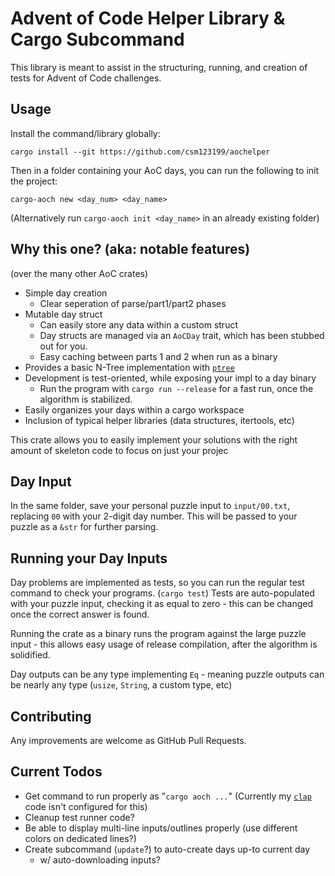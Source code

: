
# Advent of Code Helper Library & Cargo Subcommand
This library is meant to assist in the structuring, running, and creation of tests for Advent of Code challenges.

## Usage
Install the command/library globally:
```
cargo install --git https://github.com/csm123199/aochelper
```
Then in a folder containing your AoC days, you can run the following to init the project:
```
cargo-aoch new <day_num> <day_name>
```
(Alternatively run `cargo-aoch init <day_name>` in an already existing folder)

## Why this one? (aka: notable features)
(over the many other AoC crates)
* Simple day creation
  * Clear seperation of parse/part1/part2 phases
* Mutable day struct
  * Can easily store any data within a custom struct
  * Day structs are managed via an `AoCDay` trait, which has been stubbed out for you.
  * Easy caching between parts 1 and 2 when run as a binary
* Provides a basic N-Tree implementation with [`ptree`](https://crates.io/crates/ptree)
* Development is test-oriented, while exposing your impl to a day binary
  * Run the program with `cargo run --release` for a fast run, once the algorithm is stabilized.
* Easily organizes your days within a cargo workspace
* Inclusion of typical helper libraries (data structures, itertools, etc)

This crate allows you to easily implement your solutions with the right amount of skeleton code to focus on just your projec

## Day Input
In the same folder, save your personal puzzle input to `input/00.txt`, replacing `00` with your 2-digit day number. This will be passed to your puzzle as a `&str` for further parsing.

## Running your Day Inputs
Day problems are implemented as tests, so you can run the regular test command to check your programs. (`cargo test`) Tests are auto-populated with your puzzle input, checking it as equal to zero - this can be changed once the correct answer is found.

Running the crate as a binary runs the program against the large puzzle input - this allows easy usage of release compilation, after the algorithm is solidified.

Day outputs can be any type implementing `Eq` - meaning puzzle outputs can be nearly any type (`usize`, `String`, a custom type, etc)

## Contributing

Any improvements are welcome as GitHub Pull Requests.
## Current Todos
* Get command to run properly as "`cargo aoch ...`" (Currently my [`clap`](https://crates.io/crates/clap) code isn't configured for this)
* Cleanup test runner code?
* Be able to display multi-line inputs/outlines properly (use different colors on dedicated lines?)
* Create subcommand (`update`?) to auto-create days up-to current day
  * w/ auto-downloading inputs?
